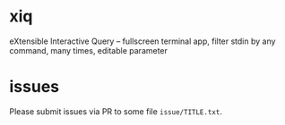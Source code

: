 # xiq
eXtensible Interactive Query – fullscreen terminal app, filter stdin by any command, many times, editable parameter

# issues
Please submit issues via PR to some file `issue/TITLE.txt`.
